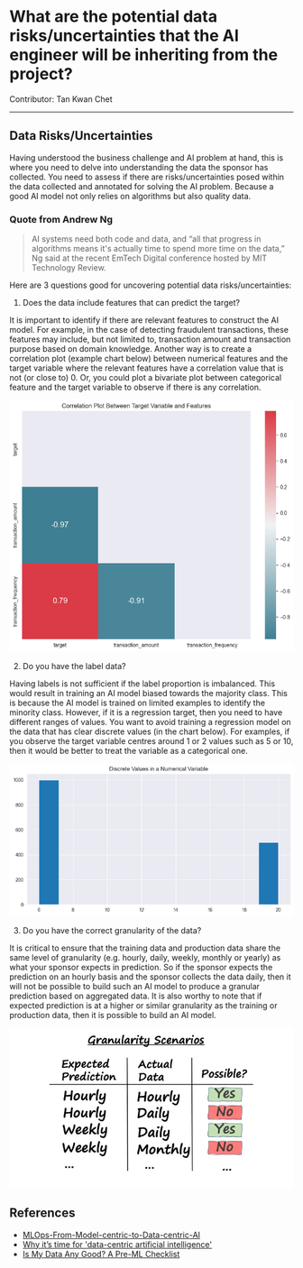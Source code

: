 # What are the potential data risks/uncertainties that the AI engineer will be inheriting from the project?
Contributor: Tan Kwan Chet 

---
## Data Risks/Uncertainties

Having understood the business challenge and AI problem at hand, this is where you need to delve into understanding the data the sponsor has collected. You need to assess if there are risks/uncertainties posed within the data collected and annotated for solving the AI problem. Because a good AI model not only relies on algorithms but also quality data.

### Quote from Andrew Ng
> AI systems need both code and data, and “all that progress in algorithms means it's actually time to spend more time on the data,” Ng said at the recent EmTech Digital conference hosted by MIT Technology Review.

Here are 3 questions good for uncovering potential data risks/uncertainties:

1. Does the data include features that can predict the target?

It is important to identify if there are relevant features to construct the AI model. For example, in the case of detecting fraudulent transactions, these features may include, but not limited to, transaction amount and transaction purpose based on domain knowledge. Another way is to create a correlation plot (example chart below) between numerical features and the target variable where the relevant features have a correlation value that is not (or close to) 0. Or, you could plot a bivariate plot between categorical feature and the target variable to observe if there is any correlation. 

![Corrplot](../assets/images/charts/corrplot_chart.png)  

2. Do you have the label data?

Having labels is not sufficient if the label proportion is imbalanced. This would result in training an AI model biased towards the majority class. This is because the AI model is trained on limited examples to identify the minority class. However, if it is a regression target, then you need to have different ranges of values. You want to avoid training a regression model on the data that has clear discrete values (in the chart below). For examples, if you observe the target variable centres around 1 or 2 values such as 5 or 10, then it would be better to treat the variable as a categorical one. 

![Discreteplot](../assets/images/charts/discreteplot_chart.png)  

3. Do you have the correct granularity of the data?

It is critical to ensure that the training data and production data share the same level of granularity (e.g. hourly, daily, weekly, monthly or yearly) as what your sponsor expects in prediction. So if the sponsor expects the prediction on an hourly basis and the sponsor collects the data daily, then it will not be possible to build such an AI model to produce a granular prediction based on aggregated data. It is also worthy to note that if expected prediction is at a higher or similar granularity as the training or production data, then it is possible to build an AI model. 

![GranularityDiagram](../assets/images/diagrams/granularity_diagram.jpg)  


## References 
- [MLOps-From-Model-centric-to-Data-centric-AI](https://www.deeplearning.ai/wp-content/uploads/2021/06/MLOps-From-Model-centric-to-Data-centric-AI.pdf)
- [Why it’s time for 'data-centric artificial intelligence'](https://mitsloan.mit.edu/ideas-made-to-matter/why-its-time-data-centric-artificial-intelligence)
- [Is My Data Any Good? A Pre-ML Checklist](https://services.google.com/fh/files/blogs/data-prep-checklist-ml-bd-wp-v2.pdf)